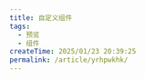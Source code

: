 ```yaml
---
title: 自定义组件
tags:
  - 预览
  - 组件
createTime: 2025/01/23 20:39:25
permalink: /article/yrhpwkhk/
---
```


<CustomComponent />
